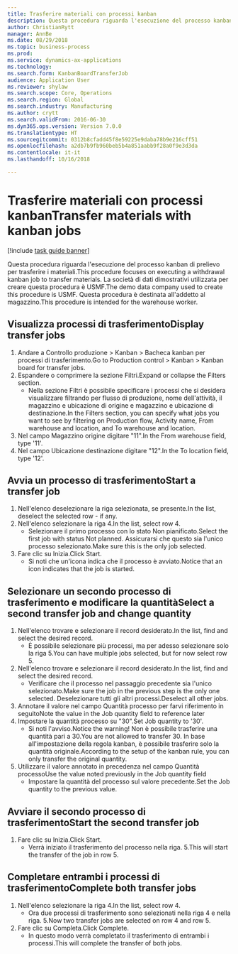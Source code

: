 ```yaml
--- 
title: Trasferire materiali con processi kanban
description: Questa procedura riguarda l'esecuzione del processo kanban di prelievo per trasferire i materiali.
author: ChristianRytt
manager: AnnBe
ms.date: 08/29/2018
ms.topic: business-process
ms.prod: 
ms.service: dynamics-ax-applications
ms.technology: 
ms.search.form: KanbanBoardTransferJob
audience: Application User
ms.reviewer: shylaw
ms.search.scope: Core, Operations
ms.search.region: Global
ms.search.industry: Manufacturing
ms.author: crytt
ms.search.validFrom: 2016-06-30
ms.dyn365.ops.version: Version 7.0.0
ms.translationtype: HT
ms.sourcegitcommit: 0312b8cfadd45f8e59225e9daba78b9e216cff51
ms.openlocfilehash: a2db7b9fb960beb5b4a851aabb9f28a0f9e3d3da
ms.contentlocale: it-it
ms.lasthandoff: 10/16/2018

---
```

# <a name="transfer-materials-with-kanban-jobs"></a><span data-ttu-id="a17ca-103">Trasferire materiali con processi kanban</span><span class="sxs-lookup"><span data-stu-id="a17ca-103">Transfer materials with kanban jobs</span></span>

[!include [task guide banner](../../includes/task-guide-banner.md)]

<span data-ttu-id="a17ca-104">Questa procedura riguarda l'esecuzione del processo kanban di prelievo per trasferire i materiali.</span><span class="sxs-lookup"><span data-stu-id="a17ca-104">This procedure focuses on executing a withdrawal kanban job to transfer materials.</span></span> <span data-ttu-id="a17ca-105">La società di dati dimostrativi utilizzata per creare questa procedura è USMF.</span><span class="sxs-lookup"><span data-stu-id="a17ca-105">The demo data company used to create this procedure is USMF.</span></span> <span data-ttu-id="a17ca-106">Questa procedura è destinata all'addetto al magazzino.</span><span class="sxs-lookup"><span data-stu-id="a17ca-106">This procedure is intended for the warehouse worker.</span></span>


## <a name="display-transfer-jobs"></a><span data-ttu-id="a17ca-107">Visualizza processi di trasferimento</span><span class="sxs-lookup"><span data-stu-id="a17ca-107">Display transfer jobs</span></span>
1. <span data-ttu-id="a17ca-108">Andare a Controllo produzione > Kanban > Bacheca kanban per processi di trasferimento.</span><span class="sxs-lookup"><span data-stu-id="a17ca-108">Go to Production control > Kanban > Kanban board for transfer jobs.</span></span>
2. <span data-ttu-id="a17ca-109">Espandere o comprimere la sezione Filtri.</span><span class="sxs-lookup"><span data-stu-id="a17ca-109">Expand or collapse the Filters section.</span></span>
    * <span data-ttu-id="a17ca-110">Nella sezione Filtri è possibile specificare i processi che si desidera visualizzare filtrando per flusso di produzione, nome dell'attività, il magazzino e ubicazione di origine e magazzino e ubicazione di destinazione.</span><span class="sxs-lookup"><span data-stu-id="a17ca-110">In the Filters section, you can specify what jobs you want to see by filtering on Production flow, Activity name, From warehouse and location, and To warehouse and location.</span></span>  
3. <span data-ttu-id="a17ca-111">Nel campo Magazzino origine digitare "11".</span><span class="sxs-lookup"><span data-stu-id="a17ca-111">In the From warehouse field, type '11'.</span></span>
4. <span data-ttu-id="a17ca-112">Nel campo Ubicazione destinazione digitare "12".</span><span class="sxs-lookup"><span data-stu-id="a17ca-112">In the To location field, type '12'.</span></span>

## <a name="start-a-transfer-job"></a><span data-ttu-id="a17ca-113">Avvia un processo di trasferimento</span><span class="sxs-lookup"><span data-stu-id="a17ca-113">Start a transfer job</span></span>
1. <span data-ttu-id="a17ca-114">Nell'elenco deselezionare la riga selezionata, se presente.</span><span class="sxs-lookup"><span data-stu-id="a17ca-114">In the list, deselect the selected row - if any.</span></span>
2. <span data-ttu-id="a17ca-115">Nell'elenco selezionare la riga 4.</span><span class="sxs-lookup"><span data-stu-id="a17ca-115">In the list, select row 4.</span></span>
    * <span data-ttu-id="a17ca-116">Selezionare il primo processo con lo stato Non pianificato.</span><span class="sxs-lookup"><span data-stu-id="a17ca-116">Select the first job with status Not planned.</span></span> <span data-ttu-id="a17ca-117">Assicurarsi che questo sia l'unico processo selezionato.</span><span class="sxs-lookup"><span data-stu-id="a17ca-117">Make sure this is the only job selected.</span></span>  
3. <span data-ttu-id="a17ca-118">Fare clic su Inizia.</span><span class="sxs-lookup"><span data-stu-id="a17ca-118">Click Start.</span></span>
    * <span data-ttu-id="a17ca-119">Si noti che un'icona indica che il processo è avviato.</span><span class="sxs-lookup"><span data-stu-id="a17ca-119">Notice that an icon indicates that the job is started.</span></span>  

## <a name="select-a-second-transfer-job-and-change-quantity"></a><span data-ttu-id="a17ca-120">Selezionare un secondo processo di trasferimento e modificare la quantità</span><span class="sxs-lookup"><span data-stu-id="a17ca-120">Select a second transfer job and change quantity</span></span>
1. <span data-ttu-id="a17ca-121">Nell'elenco trovare e selezionare il record desiderato.</span><span class="sxs-lookup"><span data-stu-id="a17ca-121">In the list, find and select the desired record.</span></span>
    * <span data-ttu-id="a17ca-122">È possibile selezionare più processi, ma per adesso selezionare solo la riga 5.</span><span class="sxs-lookup"><span data-stu-id="a17ca-122">You can have multiple jobs selected, but for now select row 5.</span></span>  
2. <span data-ttu-id="a17ca-123">Nell'elenco trovare e selezionare il record desiderato.</span><span class="sxs-lookup"><span data-stu-id="a17ca-123">In the list, find and select the desired record.</span></span>
    * <span data-ttu-id="a17ca-124">Verificare che il processo nel passaggio precedente sia l'unico selezionato.</span><span class="sxs-lookup"><span data-stu-id="a17ca-124">Make sure the job in the previous step is the only one selected.</span></span> <span data-ttu-id="a17ca-125">Deselezionare tutti gli altri processi.</span><span class="sxs-lookup"><span data-stu-id="a17ca-125">Deselect all other jobs.</span></span>  
3. <span data-ttu-id="a17ca-126">Annotare il valore nel campo Quantità processo per farvi riferimento in seguito</span><span class="sxs-lookup"><span data-stu-id="a17ca-126">Note the value in the Job quantity field to reference later</span></span>
4. <span data-ttu-id="a17ca-127">Impostare la quantità processo su "30".</span><span class="sxs-lookup"><span data-stu-id="a17ca-127">Set Job quantity to '30'.</span></span>
    * <span data-ttu-id="a17ca-128">Si noti l'avviso.</span><span class="sxs-lookup"><span data-stu-id="a17ca-128">Notice the warning!</span></span> <span data-ttu-id="a17ca-129">Non è possibile trasferire una quantità pari a 30.</span><span class="sxs-lookup"><span data-stu-id="a17ca-129">You are not allowed to transfer 30.</span></span> <span data-ttu-id="a17ca-130">In base all'impostazione della regola kanban, è possibile trasferire solo la quantità originale.</span><span class="sxs-lookup"><span data-stu-id="a17ca-130">According to the setup of the kanban rule, you can only transfer the original quantity.</span></span>  
5. <span data-ttu-id="a17ca-131">Utilizzare il valore annotato in precedenza nel campo Quantità processo</span><span class="sxs-lookup"><span data-stu-id="a17ca-131">Use the value noted previously in the Job quantity field</span></span>
    * <span data-ttu-id="a17ca-132">Impostare la quantità del processo sul valore precedente.</span><span class="sxs-lookup"><span data-stu-id="a17ca-132">Set the Job quantity to the previous value.</span></span>  

## <a name="start-the-second-transfer-job"></a><span data-ttu-id="a17ca-133">Avviare il secondo processo di trasferimento</span><span class="sxs-lookup"><span data-stu-id="a17ca-133">Start the second transfer job</span></span>
1. <span data-ttu-id="a17ca-134">Fare clic su Inizia.</span><span class="sxs-lookup"><span data-stu-id="a17ca-134">Click Start.</span></span>
    * <span data-ttu-id="a17ca-135">Verrà iniziato il trasferimento del processo nella riga. 5.</span><span class="sxs-lookup"><span data-stu-id="a17ca-135">This will start the transfer of the job in row 5.</span></span>  

## <a name="complete-both-transfer-jobs"></a><span data-ttu-id="a17ca-136">Completare entrambi i processi di trasferimento</span><span class="sxs-lookup"><span data-stu-id="a17ca-136">Complete both transfer jobs</span></span>
1. <span data-ttu-id="a17ca-137">Nell'elenco selezionare la riga 4.</span><span class="sxs-lookup"><span data-stu-id="a17ca-137">In the list, select row 4.</span></span>
    * <span data-ttu-id="a17ca-138">Ora due processi di trasferimento sono selezionati nella riga 4 e nella riga. 5.</span><span class="sxs-lookup"><span data-stu-id="a17ca-138">Now two transfer jobs are selected on row 4 and row 5.</span></span>  
2. <span data-ttu-id="a17ca-139">Fare clic su Completa.</span><span class="sxs-lookup"><span data-stu-id="a17ca-139">Click Complete.</span></span>
    * <span data-ttu-id="a17ca-140">In questo modo verrà completato il trasferimento di entrambi i processi.</span><span class="sxs-lookup"><span data-stu-id="a17ca-140">This will complete the transfer of both jobs.</span></span>  


